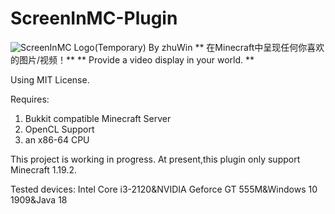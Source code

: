 # ScreenInMC-Plugin
![ScreenInMC Logo(Temporary) By zhuWin](http://zw.mingbaitalk.cn/wp-content/uploads/2022/11/logolong.png)
** 在Minecraft中呈现任何你喜欢的图片/视频！**
** Provide a video display in your world. **

Using MIT License.

Requires: 
1. Bukkit compatible Minecraft Server
2. OpenCL Support
3. an x86-64 CPU

This project is working in progress.
At present,this plugin only support Minecraft 1.19.2.

Tested devices:
Intel Core i3-2120&NVIDIA Geforce GT 555M&Windows 10 1909&Java 18

